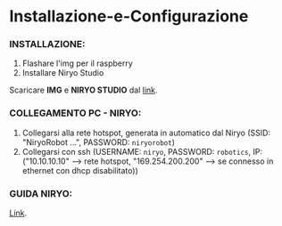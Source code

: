 # Installazione-e-Configurazione

### INSTALLAZIONE:
1) Flashare l'img per il raspberry
2) Installare Niryo Studio

Scaricare **IMG** e **NIRYO STUDIO** dal [link](https://niryo.com/download/).

### COLLEGAMENTO PC - NIRYO:
1) Collegarsi alla rete hotspot, generata in automatico dal Niryo (SSID: "NiryoRobot ...", PASSWORD: `niryorobot`)
2) Collegarsi con ssh (USERNAME: `niryo`, PASSWORD: `robotics`, IP: ("10.10.10.10" --> rete hotspot, "169.254.200.200" --> se connesso in ethernet con dhcp disabilitato))

### GUIDA NIRYO:
[Link](https://docs.niryo.com/product/ned/v3.1.1/en/source/software/niryo_studio.html).
